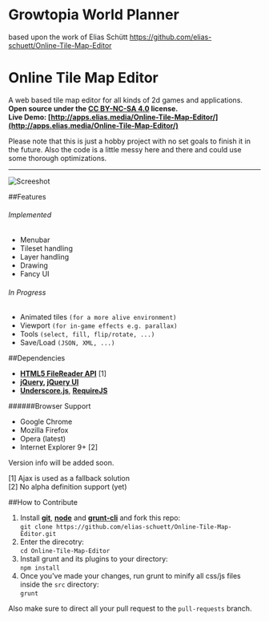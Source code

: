 Growtopia World Planner
======================
based upon the work of Elias Schütt https://github.com/elias-schuett/Online-Tile-Map-Editor

Online Tile Map Editor
======================

A web based tile map editor for all kinds of 2d games and applications.  
**Open source under the [CC BY-NC-SA 4.0](https://creativecommons.org/licenses/by-nc-sa/4.0/) license.**  
**Live Demo: [http://apps.elias.media/Online-Tile-Map-Editor/](http://apps.elias.media/Online-Tile-Map-Editor/)**  

Please note that this is just a hobby project with no set goals to finish it in the future. Also the code is a little messy here and there and could use some thorough optimizations.

----

![Screeshot](https://i.imgur.com/kxhYIiE.png)

##Features

###### Implemented
  
  * Menubar
  * Tileset handling
  * Layer handling
  * Drawing
  * Fancy UI

###### In Progress

  * Animated tiles `(for a more alive environment)`
  * Viewport `(for in-game effects e.g. parallax)`
  * Tools `(select, fill, flip/rotate, ...)`
  * Save/Load `(JSON, XML, ...)`


##Dependencies

  * **[HTML5 FileReader API](http://www.w3.org/TR/FileAPI/#dfn-filereader)** [1]
  * **[jQuery](http://jquery.com/), [jQuery UI](http://jqueryui.com/)**
  * **[Underscore.js](http://underscorejs.org/)**, **[RequireJS](http://requirejs.org/)**


######Browser Support

  * Google Chrome
  * Mozilla Firefox
  * Opera (latest)
  * Internet Explorer 9+ [2]

Version info will be added soon.

[1] Ajax is used as a fallback solution  
[2] No alpha definition support (yet)


##How to Contribute

1. Install [**git**](http://git-scm.com/), [**node**](http://nodejs.org/)  and [**grunt-cli**](http://gruntjs.com/getting-started) and fork this repo:  
   `git clone https://github.com/elias-schuett/Online-Tile-Map-Editor.git`
3. Enter the direcotry:  
   `cd Online-Tile-Map-Editor`
3. Install grunt and its plugins to your directory:  
   `npm install`
4. Once you've made your changes, run grunt to minify all css/js files inside the `src` directory:  
   `grunt`

Also make sure to direct all your pull request to the `pull-requests` branch.
